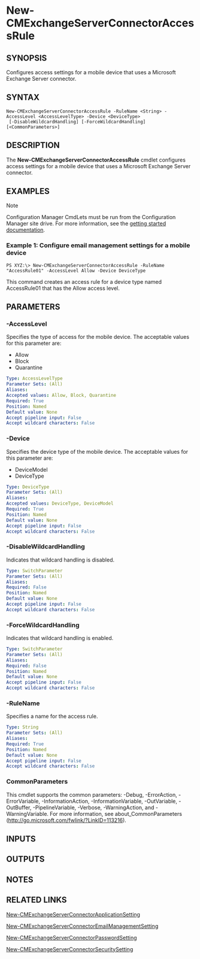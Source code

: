 ﻿---
external help file: AdminUI.PS.HS.dll-Help.xml
online version: https://go.microsoft.com/fwlink/?linkid=833662
schema: 2.0.0
ms.assetid: 6122AB0E-4285-41D0-9AC7-9A465A345FA0
---

# New-CMExchangeServerConnectorAccessRule

## SYNOPSIS
Configures access settings for a mobile device that uses a Microsoft Exchange Server connector.

## SYNTAX

```
New-CMExchangeServerConnectorAccessRule -RuleName <String> -AccessLevel <AccessLevelType> -Device <DeviceType>
 [-DisableWildcardHandling] [-ForceWildcardHandling] [<CommonParameters>]
```

## DESCRIPTION
The **New-CMExchangeServerConnectorAccessRule** cmdlet configures access settings for a mobile device that uses a Microsoft Exchange Server connector.

## EXAMPLES

> [!NOTE]
> Configuration Manager CmdLets must be run from the Configuration Manager site drive. For more information, see the [getting started documentation](https://docs.microsoft.com/powershell/sccm/overview).


### Example 1: Configure email management settings for a mobile device
```
PS XYZ:\> New-CMExchangeServerConnectorAccessRule -RuleName "AccessRule01" -AccessLevel Allow -Device DeviceType
```

This command creates an access rule for a device type named AccessRule01 that has the Allow access level.

## PARAMETERS

### -AccessLevel
Specifies the type of access for the mobile device.
The acceptable values for this parameter are:

- Allow 
- Block 
- Quarantine

```yaml
Type: AccessLevelType
Parameter Sets: (All)
Aliases: 
Accepted values: Allow, Block, Quarantine
Required: True
Position: Named
Default value: None
Accept pipeline input: False
Accept wildcard characters: False
```

### -Device
Specifies the device type of the mobile device.
The acceptable values for this parameter are:

- DeviceModel 
- DeviceType

```yaml
Type: DeviceType
Parameter Sets: (All)
Aliases: 
Accepted values: DeviceType, DeviceModel
Required: True
Position: Named
Default value: None
Accept pipeline input: False
Accept wildcard characters: False
```

### -DisableWildcardHandling
Indicates that wildcard handling is disabled.

```yaml
Type: SwitchParameter
Parameter Sets: (All)
Aliases: 
Required: False
Position: Named
Default value: None
Accept pipeline input: False
Accept wildcard characters: False
```

### -ForceWildcardHandling
Indicates that wildcard handling is enabled.

```yaml
Type: SwitchParameter
Parameter Sets: (All)
Aliases: 
Required: False
Position: Named
Default value: None
Accept pipeline input: False
Accept wildcard characters: False
```

### -RuleName
Specifies a name for the access rule.

```yaml
Type: String
Parameter Sets: (All)
Aliases: 
Required: True
Position: Named
Default value: None
Accept pipeline input: False
Accept wildcard characters: False
```

### CommonParameters
This cmdlet supports the common parameters: -Debug, -ErrorAction, -ErrorVariable, -InformationAction, -InformationVariable, -OutVariable, -OutBuffer, -PipelineVariable, -Verbose, -WarningAction, and -WarningVariable. For more information, see about_CommonParameters (http://go.microsoft.com/fwlink/?LinkID=113216).

## INPUTS

## OUTPUTS

## NOTES

## RELATED LINKS

[New-CMExchangeServerConnectorApplicationSetting](New-CMExchangeServerConnectorApplicationSetting.md)

[New-CMExchangeServerConnectorEmailManagementSetting](New-CMExchangeServerConnectorEmailManagementSetting.md)

[New-CMExchangeServerConnectorPasswordSetting](New-CMExchangeServerConnectorPasswordSetting.md)

[New-CMExchangeServerConnectorSecuritySetting](New-CMExchangeServerConnectorSecuritySetting.md)


